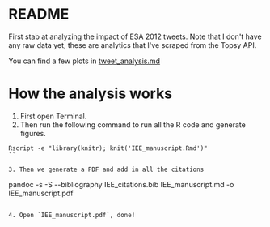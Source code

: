 # README

First stab at analyzing the impact of ESA 2012 tweets. Note that I don't have any raw data yet, these are analytics that I've scraped from the Topsy API.

You can find a few plots in [tweet_analysis.md](https://github.com/karthikram/esa_twitter_impact/blob/master/tweet_analysis.md)

# How the analysis works


1. First open Terminal.
2. Then run the following command to run all the R code and generate figures.

```
Rscript -e "library(knitr); knit('IEE_manuscript.Rmd')"
``

3. Then we generate a PDF and add in all the citations

```
pandoc -s -S --bibliography IEE_citations.bib IEE_manuscript.md -o IEE_manuscript.pdf
```

4. Open `IEE_manuscript.pdf`, done!